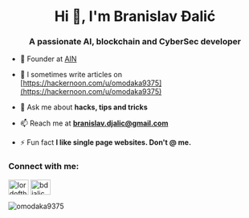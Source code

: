 <h1 align="center">Hi 👋, I'm Branislav Đalić</h1>
<h3 align="center">A passionate AI, blockchain and CyberSec developer</h3>

- 🔭 Founder at [AIN](https://www.ain.rs/)

- 📝 I sometimes write articles on [https://hackernoon.com/u/omodaka9375](https://hackernoon.com/u/omodaka9375)

- 💬 Ask me about **hacks, tips and tricks**

- 📫 Reach me at **branislav.djalic@gmail.com**

- ⚡ Fun fact **I like single page websites. Don't @ me.**


<p align="left">
<h3 align="left">Connect with me:</h3>
<a href="https://twitter.com/lordofthepies4" target="blank"><img align="center" src="https://cdn.jsdelivr.net/npm/simple-icons@3.0.1/icons/twitter.svg" alt="lordofthepies4" height="30" width="40" /></a>
<a href="https://linkedin.com/in/bdjalic" target="blank"><img align="center" src="https://cdn.jsdelivr.net/npm/simple-icons@3.0.1/icons/linkedin.svg" alt="bdjalic" height="30" width="40" /></a>
</p>

<p><img align="center" src="https://github-readme-stats.vercel.app/api/top-langs/?username=omodaka9375&layout=compact" alt="omodaka9375" /></p>
<!--
**Omodaka9375/Omodaka9375** is a ✨ _special_ ✨ repository because its `README.md` (this file) appears on your GitHub profile.


